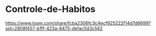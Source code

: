 # Controle-de-Habitos
https://www.loom.com/share/fcba2306fc3c4ecf925222f14d7d6699?sid=2808f457-b1ff-423a-8475-defac5d3c562
